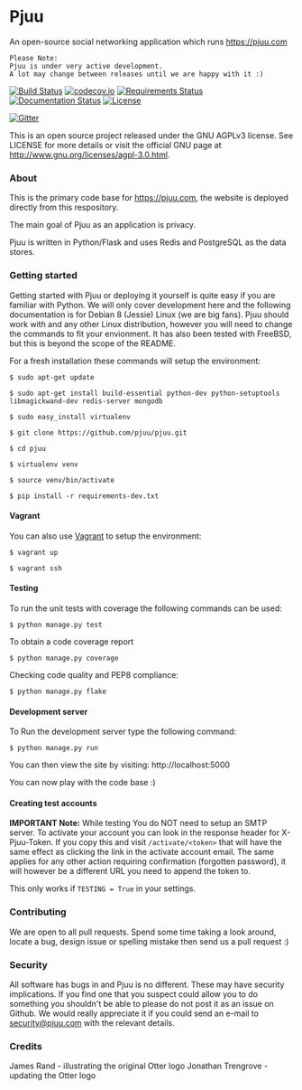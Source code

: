# Pjuu

An open-source social networking application which runs https://pjuu.com


```
Please Note: 
Pjuu is under very active development. 
A lot may change between releases until we are happy with it :)
```

[![Build Status](https://travis-ci.org/pjuu/pjuu.svg?branch=master)](https://travis-ci.org/pjuu/pjuu?branch=master) [![codecov.io](http://codecov.io/github/pjuu/pjuu/coverage.svg?branch=master)](http://codecov.io/github/pjuu/pjuu?branch=master) [![Requirements Status](https://requires.io/github/pjuu/pjuu/requirements.svg?branch=master)](https://requires.io/github/pjuu/pjuu/requirements/?branch=master) [![Documentation Status](https://readthedocs.org/projects/pjuu/badge/?version=master&style=default)](https://pjuu.readthedocs.org/en/master/) [![License](https://img.shields.io/badge/license-AGPLv3-brightgreen.svg)](http://www.gnu.org/licenses/agpl-3.0.en.html)

[![Gitter](https://badges.gitter.im/Join%20Chat.svg)](https://gitter.im/pjuu/pjuu?utm_source=badge&utm_medium=badge&utm_campaign=pr-badge)


This is an open source project released under the GNU AGPLv3 license. See LICENSE for more details or visit the official GNU page at http://www.gnu.org/licenses/agpl-3.0.html.

### About

This is the primary code base for https://pjuu.com, the website is deployed directly from this respository.

The main goal of Pjuu as an application is privacy.

Pjuu is written in Python/Flask and uses Redis and PostgreSQL as the data stores.

### Getting started

Getting started with Pjuu or deploying it yourself is quite easy if you are familiar with Python. We will only cover development here and the following documentation is for Debian 8 (Jessie) Linux (we are big fans). Pjuu should work with and any other Linux distribution, however you will need to change the commands to fit your envionment. It has also been tested with FreeBSD, but this is beyond the scope of the README.

For a fresh installation these commands will setup the environment:

```
$ sudo apt-get update

$ sudo apt-get install build-essential python-dev python-setuptools libmagickwand-dev redis-server mongodb

$ sudo easy_install virtualenv

$ git clone https://github.com/pjuu/pjuu.git

$ cd pjuu

$ virtualenv venv

$ source venv/bin/activate

$ pip install -r requirements-dev.txt
```

#### Vagrant

You can also use [Vagrant](https://www.vagrantup.com/) to setup the environment:

```
$ vagrant up

$ vagrant ssh
```

#### Testing

To run the unit tests with coverage the following commands can be used:

```
$ python manage.py test
```

To obtain a code coverage report

```
$ python manage.py coverage
```

Checking code quality and PEP8 compliance:

```
$ python manage.py flake
```

#### Development server

To Run the development server type the following command:

```
$ python manage.py run
```

You can then view the site by visiting: http://localhost:5000

You can now play with the code base :)

#### Creating test accounts

**IMPORTANT Note:**
While testing You do NOT need to setup an SMTP server. To activate your account you can look in the response header for X-Pjuu-Token. If you copy this and visit `/activate/<token>` that will have the same effect as clicking the link in the activate account email. The same applies for any other action requiring confirmation (forgotten password), it will however be a different URL you need to append the token to.

This only works if `TESTING = True` in your settings.

### Contributing

We are open to all pull requests. Spend some time taking a look around, locate a bug, design issue or spelling mistake then send us a pull request :)

### Security

All software has bugs in and Pjuu is no different. These may have security implications. If you find one that you suspect could allow you to do something you shouldn't be able to please do not post it as an issue on Github. We would really appreciate it if you could send an e-mail to security@pjuu.com with the relevant details.

### Credits

James Rand - illustrating the original Otter logo
Jonathan Trengrove - updating the Otter logo
